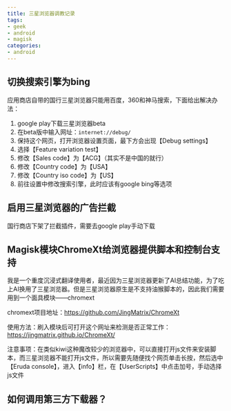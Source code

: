 ```yaml
---
title: 三星浏览器调教记录
tags: 
- geek
- android
- magisk
categories:
- android
---
```

## 切换搜索引擎为bing

应用商店自带的国行三星浏览器只能用百度，360和神马搜索，下面给出解决办法：
1. google play下载三星浏览器beta
2. 在beta版中输入网址：`internet://debug/`
3. 保持这个网页，打开浏览器设置页面，最下方会出现【Debug settings】
4. 选择【Feature variation test】
5. 修改【Sales code】为【ACG】（其实不是中国的就行）
6. 修改【Country code】为【USA】
7. 修改【Country iso code】为【US】
8. 前往设置中修改搜索引擎，此时应该有google bing等选项

## 启用三星浏览器的广告拦截

国行商店下架了拦截插件，需要去google play手动下载


## Magisk模块ChromeXt给浏览器提供脚本和控制台支持

我是一个重度沉浸式翻译使用者，最近因为三星浏览器更新了AI总结功能，为了吃上AI换用了三星浏览器。但是三星浏览器原生是不支持油猴脚本的，因此我们需要用到一个面具模块——chromext

chromext项目地址：https://github.com/JingMatrix/ChromeXt

使用方法：刷入模块后可打开这个网址来检测是否正常工作：https://jingmatrix.github.io/ChromeXt/ 

注意事项：在类似kiwi这种魔改较少的浏览器中，可以直接打开js文件来安装脚本，而三星浏览器不能打开js文件，所以需要先随便找个网页单击长按，然后选中【Eruda console】，进入【info】栏，在【UserScripts】中点击加号，手动选择js文件 

## 如何调用第三方下载器？
